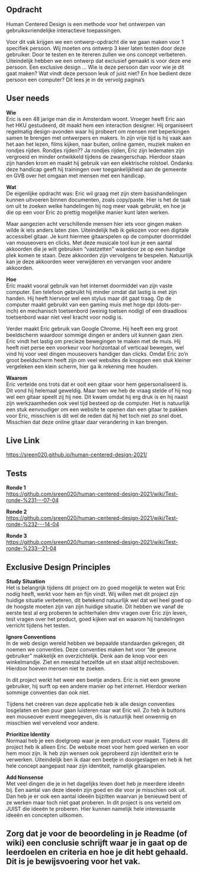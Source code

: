 ## Opdracht

Human Centered Design is een methode voor het ontwerpen van gebruiksvriendelijke interactieve toepassingen.

Voor dit vak krijgen we een ontwerp-opdracht die we gaan maken voor 1 specifiek persoon. Wij moeten ons ontwerp 3 keer laten testen door deze gebruiker. Door te testen en te itereren zullen we ons concept verbeteren. Uiteindelijk hebben we een ontwerp dat exclusief gemaakt is voor deze ene persoon. Een exclusive design ... Wie is deze persoon dan voor wie je dit gaat maken? Wat vindt deze persoon leuk of juist niet? En hoe bedient deze persoon een computer? Dit lees je in de vervolg pagina’s



## User needs

**Wie**<br>
Eric is een 48 jarige man die in Amsterdam woont. Vroeger heeft Eric aan het HKU gestudeerd, dit maakt hem een interaction designer. Hij organiseert regelmatig design-avonden waar hij probeert om mensen met beperkingen samen te brengen met ontwerpers en makers. In zijn vrije tijd is hij vaak aan het aan het lezen, films kijken, naar buiten, online gamen, muziek maken en rondjes rijden. Rondjes rijden?? Ja rondjes rijden, Eric zijn ledematen zijn vergroeid en minder ontwikkeld tijdens de zwangerschap. Hierdoor staan zijn handen krom en maakt hij gebruik van een elektrische rolstoel. Ondanks deze handicap geeft hij trainingen over toegankelijkheid aan de gemeente en GVB over het omgaan met mensen met een handicap.


**Wat**<br>
De eigenlijke opdracht was: 
Eric wil graag met zijn stem basishandelingen kunnen uitvoeren binnen documenten, zoals copy/paste. Hier is het de taak om uit te zoeken welke handelingen hij nog meer vaak gebruikt, en hoe je die op een voor Eric zo prettig mogelijke manier kunt laten werken.

Maar aangezien acht verschillende mensen hier iets voor gingen maken wilde ik iets anders laten zien. Uiteindelijk heb ik gekozen voor een digitale accessibel gitaar. Je kunt hiermee gitaarspelen op de computer doormiddel van mouseovers en clicks. Met deze musicale tool kun je een aantal akkoorden die je wilt gebruiken “vastzetten” waardoor ze op een handige plek komen te staan. Deze akkoorden zijn vervolgens te bespelen. Natuurlijk kan je deze akkoorden weer verwijderen en vervangen voor andere akkoorden.

**Hoe**<br>
Eric maakt vooral gebruik van het internet doormiddel van zijn vaste computer. Een telefoon gebruikt hij minder omdat dat lastig is met zijn handen. Hij heeft hiervoor wel een stylus maar dit gaat traag. Op de computer maakt gebruikt van een gaming muis met hoge dpi (dots-per-inch) en mechanisch toetsenbord (weinig toetsen nodig) of een draadloos toetsenbord waar niet veel kracht voor nodig is.

Verder maakt Eric gebruik van Google Chrome. Hij heeft een erg groot beeldscherm waardoor sommige dingen er anders uit kunnen gaan zien. Eric vindt het lastig om precieze bewegingen te maken met de muis. Hij heeft niet perse een voorkeur voor horizontaal of verticaal bewegen, wel vind hij voor veel dingen mouseovers handiger dan clicks. Omdat Eric zo’n groot beeldscherm heeft zijn om veel websites de knoppen een stuk kleiner vergeleken een klein scherm, hier ga ik rekening mee houden.

**Waarom**<br>
Eric vertelde ons trots dat er ooit een gitaar voor hem gepersonaliseerd is. Dit vond hij helemaal geweldig. Maar toen we heb de vraag stelde of hij nog wel een gitaar speelt zij hij nee. Dit kwam omdat hij erg druk is en hij naast zijn werkzaamheden ook veel tijd besteed op de computer. Het is natuurlijk een stuk eenvoudiger om een website te openen dan een gitaar te pakken voor Eric, misschien is dit wel de reden dat hij het toch niet zo snel doet. Misschien dat deze online gitaar daar verandering in kan brengen. 



## Live Link
https://sreen020.github.io/human-centered-design-2021/


## Tests

**Ronde 1**<br>
https://github.com/sreen020/human-centered-design-2021/wiki/Test-ronde-%231---07-04

**Ronde 2**<br>
https://github.com/sreen020/human-centered-design-2021/wiki/Test-ronde-%232---14-04

**Ronde 3**<br>
https://github.com/sreen020/human-centered-design-2021/wiki/Test-ronde-%233--21-04


## Exclusive Design Principles

**Study Situation**<br>
Het is belangrijk tijdens dit project om zo goed mogelijk te weten wat Eric nodig heeft, werkt voor hem en fijn vindt. Wij willen met dit project zijn huidige situatie verbeteren, dit betekend natuurlijk wel dat wel heel goed op de hoogste moeten zijn van zijn huidige situatie. Dit hebben we vanaf de eerste test al erg proberen te achterhalen dmv vragen over Eric zijn leven, test vragen over het product, goed kijken wat en waarom hij handelingen verricht tijdens het testen.
 

**Ignore Conventions**<br>
In de web design wereld hebben we bepaalde standaarden gekregen, dit noemen we conventies. Deze conventies maken het voor “de gewone gebruiker” makkelijk en overzichtelijk. Denk aan de knop voor een winkelmandje. Ziet en meestal hetzelfde uit en staat altijd rechtsboven. Hierdoor hoeven mensen niet te zoeken. 

In dit project werkt het weer een beetje anders. Eric is niet een gewone gebruiker, hij surft op een andere manier op het internet. Hierdoor werken sommige conventies dan ook niet.

Tijdens het creëren van deze applicatie heb ik alle design conventies losgelaten en ben puur gaan luisteren naar wat Eric wil. Zo heb ik buttons een mouseover event meegegeven, dis is natuurlijk heel onwennig en misschien wel vervelend voor andere.

**Prioritize Identity**<br>
Normaal heb je een doelgroep waar je een product voor maakt. Tijdens dit project heb ik alleen Eric. De website moet voor hem goed werken en voor hem mooi zijn. Ik heb zijn wensen ook geprobeerd zijn identiteit erin te verwerken. Uiteindelijk ben ik daar een beetje in doorgeslagen en heb ik het hele concept aangepast naar zijn identiteit, namelijk gitaarspelen.


**Add Nonsense**<br>
Met veel dingen die je in het dagelijks leven doet heb je meerdere ideeën bij. Een aantal van deze ideeën zijn goed en die voor je misschien ook uit. Dan heb je er ook een aantal ideeën bijzitten waarvan je benieuwd bent of ze werken maar toch niet gaat proberen. In dit project is ons verteld om JUIST die ideeën te proberen. Hier kunnen namelijk hele interessante ideeën en concepten uitkomen.


## Zorg dat je voor de beoordeling in je Readme (of wiki) een conclusie schrijft waar je in gaat op de leerdoelen en criteria en hoe je dit hebt gehaald. Dit is je bewijsvoering voor het vak.

